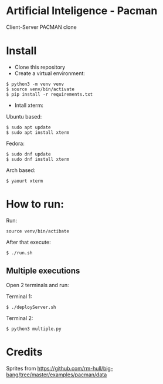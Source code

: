 # Artificial Inteligence - Pacman
Client-Server PACMAN clone

# Install

* Clone this repository
* Create a virtual environment:

```console
$ python3 -m venv venv
$ source venv/bin/activate
$ pip install -r requirements.txt
```
* Intall xterm:

Ubuntu based:
```
$ sudo apt update
$ sudo apt install xterm
```
Fedora:
```
$ sudo dnf update
$ sudo dnf install xterm
```

Arch based:
```
$ yaourt xterm
```

# How to run:
Run: 
```
source venv/bin/actibate
```
After that execute:
```
$ ./run.sh
```

## Multiple executions
Open 2 terminals and run:

Terminal 1:
```
$ ./deployServer.sh
```
Terminal 2:
```
$ python3 multiple.py
```


# Credits
Sprites from https://github.com/rm-hull/big-bang/tree/master/examples/pacman/data
